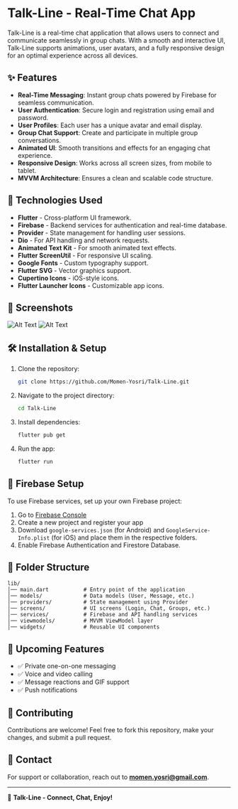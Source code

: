 # Talk-Line - Real-Time Chat App

Talk-Line is a real-time chat application that allows users to connect and communicate seamlessly in group chats. With a smooth and interactive UI, Talk-Line supports animations, user avatars, and a fully responsive design for an optimal experience across all devices.

## ✨ Features

- **Real-Time Messaging**: Instant group chats powered by Firebase for seamless communication.
- **User Authentication**: Secure login and registration using email and password.
- **User Profiles**: Each user has a unique avatar and email display.
- **Group Chat Support**: Create and participate in multiple group conversations.
- **Animated UI**: Smooth transitions and effects for an engaging chat experience.
- **Responsive Design**: Works across all screen sizes, from mobile to tablet.
- **MVVM Architecture**: Ensures a clean and scalable code structure.

## 🚀 Technologies Used

- **Flutter** - Cross-platform UI framework.
- **Firebase** - Backend services for authentication and real-time database.
- **Provider** - State management for handling user sessions.
- **Dio** - For API handling and network requests.
- **Animated Text Kit** - For smooth animated text effects.
- **Flutter ScreenUtil** - For responsive UI scaling.
- **Google Fonts** - Custom typography support.
- **Flutter SVG** - Vector graphics support.
- **Cupertino Icons** - iOS-style icons.
- **Flutter Launcher Icons** - Customizable app icons.

## 📸 Screenshots

![Alt Text](assets/images/ss2.jpg)
![Alt Text](assets/images/ss1.jpg)

## 🛠️ Installation & Setup

1. Clone the repository:
   ```sh
   git clone https://github.com/Momen-Yosri/Talk-Line.git
   ```
2. Navigate to the project directory:
   ```sh
   cd Talk-Line
   ```
3. Install dependencies:
   ```sh
   flutter pub get
   ```
4. Run the app:
   ```sh
   flutter run
   ```

## 🔐 Firebase Setup
To use Firebase services, set up your own Firebase project:
1. Go to [Firebase Console](https://console.firebase.google.com/)
2. Create a new project and register your app
3. Download `google-services.json` (for Android) and `GoogleService-Info.plist` (for iOS) and place them in the respective folders.
4. Enable Firebase Authentication and Firestore Database.

## 📄 Folder Structure
```
lib/
│── main.dart           # Entry point of the application
│── models/             # Data models (User, Message, etc.)
│── providers/          # State management using Provider
│── screens/            # UI screens (Login, Chat, Groups, etc.)
│── services/           # Firebase and API handling services
│── viewmodels/         # MVVM ViewModel layer
│── widgets/            # Reusable UI components
```

## 📌 Upcoming Features
- ✅ Private one-on-one messaging
- ✅ Voice and video calling
- ✅ Message reactions and GIF support
- ✅ Push notifications

## 🤝 Contributing
Contributions are welcome! Feel free to fork this repository, make your changes, and submit a pull request.

## 📧 Contact
For support or collaboration, reach out to **momen.yosri@gmail.com**.

---
💬 **Talk-Line - Connect, Chat, Enjoy!**

